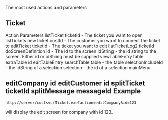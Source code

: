 <properties date="2016-06-24"
/>

The most used actions and parameters

Ticket
------

Action
Parameters
listTicket
ticketId - The ticket you want to open
listTickets
newTicket
custId - The customer you want to connect the ticket to
editTicket
ticketId - The ticket you want to edit
listTicketLog2
ticketId
doScreenDefinition
id - The id to the screen
idString - the id string to the screen. Either id or idString must be supplied
viewTableEntry
table
extraTable
id
editTableEntry
searchTable
table - the table
selectionIncludeId - the idString of a selection selection - the id of a selection
mainMenu
 
editCompany
id
editCustomer
id
splitTicket
ticketId
splitMessage
messageId
Example
-------

`http://server/custsvc/Ticket.exe?action=editCompany&id=123`

will display the edit screen for company with id 123.
